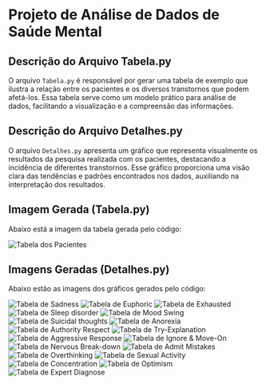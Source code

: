 # Projeto de Análise de Dados de Saúde Mental

## Descrição do Arquivo Tabela.py
O arquivo `Tabela.py` é responsável por gerar uma tabela de exemplo que ilustra a relação entre os pacientes e os diversos transtornos que podem afetá-los. Essa tabela serve como um modelo prático para análise de dados, facilitando a visualização e a compreensão das informações.

## Descrição do Arquivo Detalhes.py
O arquivo `Detalhes.py` apresenta um gráfico que representa visualmente os resultados da pesquisa realizada com os pacientes, destacando a incidência de diferentes transtornos. Esse gráfico proporciona uma visão clara das tendências e padrões encontrados nos dados, auxiliando na interpretação dos resultados.

## Imagem Gerada (Tabela.py)

Abaixo está a imagem da tabela gerada pelo código:

![Tabela dos Pacientes](img/Figure_1.png)

## Imagens Geradas (Detalhes.py)

Abaixo estão as imagens dos gráficos gerados pelo código:

![Tabela de Sadness](img/grafico_Sadness.png)
![Tabela de Euphoric](img/grafico_Euphoric.png)
![Tabela de Exhausted](img/grafico_Exhausted.png)
![Tabela de Sleep disorder](img/grafico_Sleep_dissorder.png)
![Tabela de Mood Swing](img/grafico_Mood_Swing.png)
![Tabela de Suicidal thoughts](img/grafico_Suicidal_thoughts.png)
![Tabela de Anorexia](img/grafico_Anorxia.png)
![Tabela de Authority Respect](img/grafico_Authority_Respect.png)
![Tabela de Try-Explanation](img/grafico_Try_Explanation.png)
![Tabela de Aggressive Response](img/grafico_Aggressive_Response.png)
![Tabela de Ignore & Move-On](img/grafico_Ignore_&_Move-On.png)
![Tabela de Nervous Break-down](img/grafico_Nervous_Break-down.png)
![Tabela de Admit Mistakes](img/grafico_Admit_Mistakes.png)
![Tabela de Overthinking](img/grafico_Overthinking.png)
![Tabela de Sexual Activity](img/grafico_pizza_Sexual_Activity.png)
![Tabela de Concentration](img/grafico_pizza_Concentration.png)
![Tabela de Optimism](img/grafico_pizza_Optimisim.png)
![Tabela de Expert Diagnose](img/grafico_Expert_Diagnose.png)
